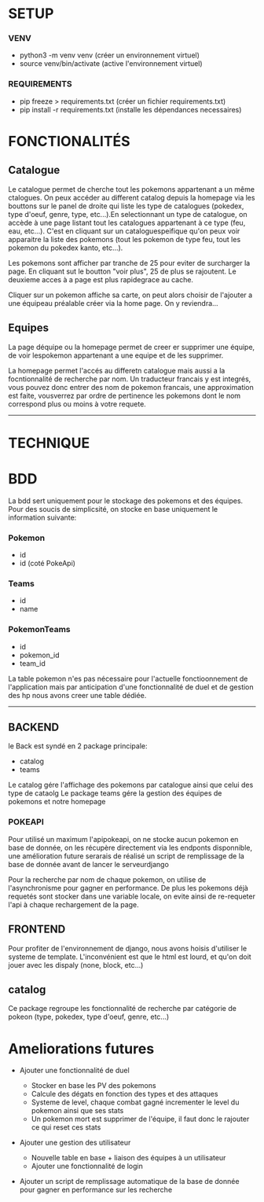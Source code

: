 # SETUP

### VENV

- python3 -m venv venv (créer un environnement virtuel)
- source venv/bin/activate (active l'environnement virtuel)

### REQUIREMENTS

- pip freeze > requirements.txt (créer un fichier requirements.txt)
- pip install -r requirements.txt (installe les dépendances necessaires)

# FONCTIONALITÉS

## Catalogue

Le catalogue permet de cherche tout les pokemons appartenant a un même ctalogues. On peux accéder au different catalog
depuis la homepage via les bouttons sur le panel de droite qui liste les type de catalogues (pokedex, type d'oeuf,
genre, type, etc...).En selectionnant un type de catalogue, on accède à une page listant tout les catalogues appartenant
à ce type (feu, eau, etc...). C'est en cliquant sur un cataloguespeifique qu'on peux voir apparaitre la liste des
pokemons (tout les pokemon de type feu, tout les pokemon du pokedex kanto, etc...).

Les pokemons sont afficher par tranche de 25 pour eviter de surcharger la page. En cliquant sut le boutton "voir plus",
25 de plus se rajoutent. Le deuxieme acces à a page est plus rapidegrace au cache.

Cliquer sur un pokemon affiche sa carte, on peut alors choisir de l'ajouter a une équipeau préalable créer via la home
page. On y reviendra...

## Equipes

La page déquipe ou la homepage permet de creer er supprimer une équipe, de voir lespokemon appartenant a une equipe et
de les supprimer.

La homepage permet l'accés au differetn catalogue mais aussi a la focntionnalité de recherche par nom. Un traducteur
francais y est integrés, vous pouvez donc entrer des nom de pokemon francais, une approximation est faite, vousverrez
par ordre de pertinence les pokemons dont le nom correspond plus ou moins à votre requete.

---

# TECHNIQUE

# BDD

La bdd sert uniquement pour le stockage des pokemons et des équipes.
Pour des soucis de simplicsité, on stocke en base uniquement le information suivante:

### Pokemon

- id
- id (coté PokeApi)

### Teams

- id
- name

### PokemonTeams

- id
- pokemon_id
- team_id

La table pokemon n'es pas nécessaire pour l'actuelle fonctioonnement de l'application mais par anticipation d'une
fonctionnalité de duel et de gestion des hp nous avons creer une table dédiée.

---

## BACKEND

le Back est syndé en 2 package principale:

- catalog
- teams

Le catalog gére l'affichage des pokemons par catalogue ainsi que celui des type de cataolg
Le package teams gére la gestion des équipes de pokemons et notre homepage

### POKEAPI

Pour utilisé un maximum l'apipokeapi, on ne stocke aucun pokemon en base de donnée, on les récupère directement via les
endponts disponnible, une amélioration future serarais de réalisé un script de remplissage de la base de donnée avant de
lancer le serveurdjango

Pour la recherche par nom de chaque pokemon, on utilise de l'asynchronisme pour gagner en performance. De plus les
pokemons déjà requetés sont stocker dans une variable locale, on evite ainsi de re-requeter l'api à chaque rechargement
de la page.

## FRONTEND

Pour profiter de l'environnement de django, nous avons hoisis d'utiliser le systeme de template. L'inconvénient est que
le html est lourd, et qu'on doit jouer avec les dispaly (none, block, etc...)

## catalog

Ce package regroupe les fonctionnalité de recherche par catégorie de pokeon (type, pokedex, type d'oeuf, genre, etc...)


# Ameliorations futures

- Ajouter une fonctionnalité de duel
    - Stocker en base les PV des pokemons
    - Calcule des dégats en fonction des types et des attaques
    - Systeme de level, chaque combat gagné incrementer le level du pokemon ainsi que ses stats
    - Un pokemon mort est supprimer de l'équipe, il faut donc le rajouter ce qui reset ces stats


- Ajouter une gestion des utilisateur
    - Nouvelle table en base + liaison des équipes à un utilisateur
    - Ajouter une fonctionnalité de login


- Ajouter un script de remplissage automatique de la base de donnée pour gagner en performance sur les recherche